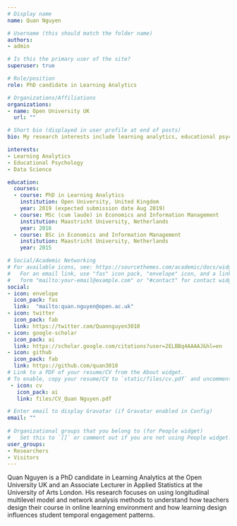 ```yaml
---
# Display name
name: Quan Nguyen

# Username (this should match the folder name)
authors:
- admin

# Is this the primary user of the site?
superuser: true

# Role/position
role: PhD candidate in Learning Analytics

# Organizations/Affiliations
organizations:
- name: Open University UK
  url: ""

# Short bio (displayed in user profile at end of posts)
bio: My research interests include learning analytics, educational psychology, data science

interests:
- Learning Analytics
- Educational Psychology
- Data Science

education:
  courses:
  - course: PhD in Learning Analytics
    institution: Open University, United Kingdom
    year: 2019 (expected submission date Aug 2019)
  - course: MSc (cum laude) in Economics and Information Management
    institution: Maastricht University, Netherlands
    year: 2016
  - course: BSc in Economics and Information Management
    institution: Maastricht University, Netherlands
    year: 2015

# Social/Academic Networking
# For available icons, see: https://sourcethemes.com/academic/docs/widgets/#icons
#   For an email link, use "fas" icon pack, "envelope" icon, and a link in the
#   form "mailto:your-email@example.com" or "#contact" for contact widget.
social:
- icon: envelope
  icon_pack: fas
  link:  "mailto:quan.nguyen@open.ac.uk"
- icon: twitter
  icon_pack: fab
  link: https://twitter.com/Quannguyen3010
- icon: google-scholar
  icon_pack: ai
  link: https://scholar.google.com/citations?user=2ELBBq4AAAAJ&hl=en
- icon: github
  icon_pack: fab
  link: https://github.com/quan3010
# Link to a PDF of your resume/CV from the About widget.
# To enable, copy your resume/CV to `static/files/cv.pdf` and uncomment the lines below.  
 - icon: cv
   icon_pack: ai
   link: files/CV_Quan Nguyen.pdf

# Enter email to display Gravatar (if Gravatar enabled in Config)
email: ""
  
# Organizational groups that you belong to (for People widget)
#   Set this to `[]` or comment out if you are not using People widget.  
user_groups:
- Researchers
- Visitors
---
```


Quan Nguyen is a PhD candidate in Learning Analytics at the Open University UK and an Associate Lecturer in Applied Statistics at the University of Arts London. His research focuses on using longitudinal multilevel model and network analysis methods to understand how teachers design their course in online learning environment and how learning design influences student temporal engagement patterns.  

